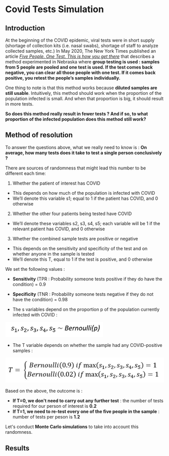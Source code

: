 # Covid Tests Simulation

## Introduction  

At the beginning of the COVID epidemic, viral tests were in short supply (shortage of collection kits (i.e. nasal swabs), shortage of staff to analyze collected samples, etc.) In May 2020, The New York Times published an article [*Five People. One Test. This is how you get there*](https://www.nytimes.com/2020/05/07/opinion/coronavirus-group-testing.html) that describes a method experimented in Nebraska where **group testing is used : samples from 5 people are pooled and one test is used. If the test comes back negative, you can clear all those people with one test. If it comes back positive, you retest the people’s samples individually.** 

One thing to note is that this method works because **diluted samples are still usable**. Intuitively, this method should work when the proportion of the population infected is small. And when that proportion is big, it should result in more tests. 

**So does this method really result in fewer tests ? And if so, to what proportion of the infected population does this method still work?** 

## Method of resolution 

To answer the questions above, what we really need to know is : **On average, how many tests does it take to test a single person conclusively ?**

There are sources of randomness that might lead this number to be different each time: 
1) Whether the patient of interest has COVID 
- This depends on how much of the population is infected with COVID 
- We’ll denote this variable s1; equal to 1 if the patient has COVID, and 0 otherwise
2) Whether the other four patients being tested have COVID 
- We’ll denote these variables s2, s3, s4, s5; each variable will be 1 if the relevant patient has COVID, and 0 otherwise
3) Whether the combined sample tests are positive or negative 
- This depends on the sensitivity and specificity of the test and on whether anyone in the sample is tested
- We’ll denote this T, equal to 1 if the test is positive, and 0 otherwise

We set the following values : 
- **Sensitivity** (TPR : Probability someone tests positive if they do have the condition) = 0.9 
- **Specificity** (TNR : Probability someone tests negative if they do not have the condition) = 0.98 

- The s variables depend on the proportion p of the population currently infected with COVID : 

![Bernoulli s variables](images/bernoulli_s_var.jpg)

- The T variable depends on whether the sample had any COVID-positive samples :

![T variable](images/t_var.jpg)

Based on the above, the outcome is : 
- **If T=0, we don't need to carry out any further test** : the number of tests required for our person of interest is **0.2** 
- **If T=1, we need to re-test every one of the five people in the sample** : number of tests per peson is **1.2**

Let's conduct **Monte Carlo simulations** to take into account this randomness. 

## Results 


